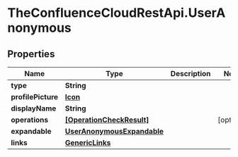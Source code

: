 # TheConfluenceCloudRestApi.UserAnonymous

## Properties
Name | Type | Description | Notes
------------ | ------------- | ------------- | -------------
**type** | **String** |  | 
**profilePicture** | [**Icon**](Icon.md) |  | 
**displayName** | **String** |  | 
**operations** | [**[OperationCheckResult]**](OperationCheckResult.md) |  | [optional] 
**expandable** | [**UserAnonymousExpandable**](UserAnonymousExpandable.md) |  | 
**links** | [**GenericLinks**](GenericLinks.md) |  | 

